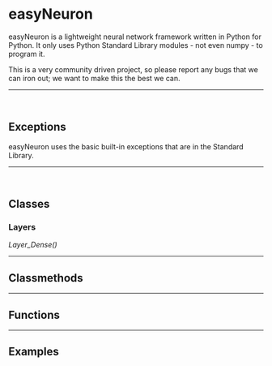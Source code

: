 # easyNeuron
easyNeuron is a lightweight neural network framework written in Python for Python.
It only uses Python Standard Library modules - not even numpy - to program it.

This is a very community driven project, so please report any bugs that we can iron out;
we want to make this the best we can.

--------

<br/>

## **Exceptions**
easyNeuron uses the basic built-in exceptions that are in the Standard Library.

--------
<br/>

## **Classes**

### **Layers**
*Layer_Dense()*



--------
## **Classmethods**

-------
## **Functions**

-------
## **Examples**
